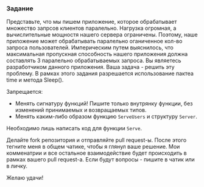 ### Задание
Представьте, что мы пишем приложение, которое обрабатывает множество запрсов клиентов паралельно. 
Нагрузка огромная, а вычислительные мощностя нашего сервера ограничены. Поэтому, наше приложение может обрабатывать паралельно
оганиченное кол-во запроса пользователей. Империческим путем выяснилось, что максимальная пропускная способность нашего 
приложения должна составлять 3 паралельно обрабатываемых запроса. Вы являетесь разработчиком данного приложения. 
Ваша задача - решить эту проблему. В рамках этого задания разрешается использование пактеа time и метода Sleep().

Запрещается:
- Менять сигнатуру функций! Пишите только внутрянку функции, без изменений принимаемых и возвращаемых типов.
- Менять каким-либо образом функцию `ServeUsers` и структуру `Server`.

Необходимо лишь написать код для функции `Serve`.

Делайте fork репозитория и отправляйте pull request-ы. После этого тегните меня в общем чатике, чтобы я глянул ваше решение.
Мои комменатрии и все остальное взаимодействие будет происходить в рамках вашего pull request-а. 
Если будут вопросы - пишите в чатик или в личку.

Желаю удачи!